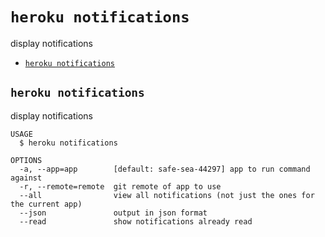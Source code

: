 `heroku notifications`
======================

display notifications

* [`heroku notifications`](#heroku-notifications)

## `heroku notifications`

display notifications

```
USAGE
  $ heroku notifications

OPTIONS
  -a, --app=app        [default: safe-sea-44297] app to run command against
  -r, --remote=remote  git remote of app to use
  --all                view all notifications (not just the ones for the current app)
  --json               output in json format
  --read               show notifications already read
```
